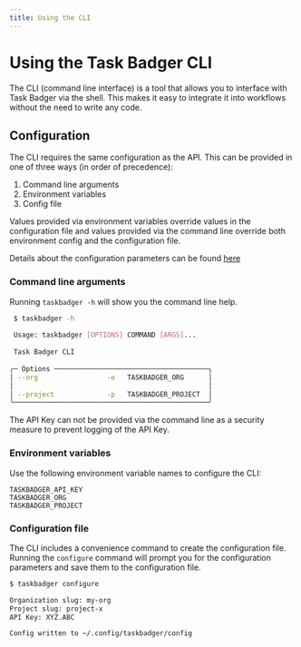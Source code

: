 ```yaml
---
title: Using the CLI
---
```

# Using the Task Badger CLI

The CLI (command line interface) is a tool that allows you to interface with
Task Badger via the shell. This makes it easy to integrate it into workflows
without the need to write any code.

## Configuration

The CLI requires the same configuration as the API. This can be provided in one of
three ways (in order of precedence):

1. Command line arguments
2. Environment variables
3. Config file

Values provided via environment variables override values in the configuration file
and values provided via the command line override both environment config and the
configuration file.

Details about the configuration parameters can be found [here](basics.md#organization-and-project)

### Command line arguments

Running `taskbadger -h` will show you the command line help. 
  
```bash
 $ taskbadger -h
                                                                                                            
 Usage: taskbadger [OPTIONS] COMMAND [ARGS]...                                                              
                                                                                                            
 Task Badger CLI                                                                                            
                                                                                                            
╭─ Options ──────────────────────────────────────╮
│ --org                 -o   TASKBADGER_ORG      │
│                                                │
│ --project             -p   TASKBADGER_PROJECT  │
╰────────────────────────────────────────────────╯
```

The API Key can not be provided via the command line as a security measure to prevent logging
of the API Key.

### Environment variables

Use the following environment variable names to configure the CLI:

```
TASKBADGER_API_KEY
TASKBADGER_ORG
TASKBADGER_PROJECT
```

### Configuration file

The CLI includes a convenience command to create the configuration file. Running the `configure`
command will prompt you for the configuration parameters and save them to the configuration
file.

```bash
$ taskbadger configure

Organization slug: my-org 
Project slug: project-x 
API Key: XYZ.ABC 

Config written to ~/.config/taskbadger/config
```
